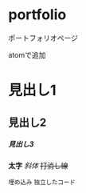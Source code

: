 # portfolio
ポートフォリオページ

atomで追加

# 見出し1
## 見出し2
##### 見出し3

__太字__ _斜体_ ~~打消し線~~

`埋め込み` ```独立したコード```

